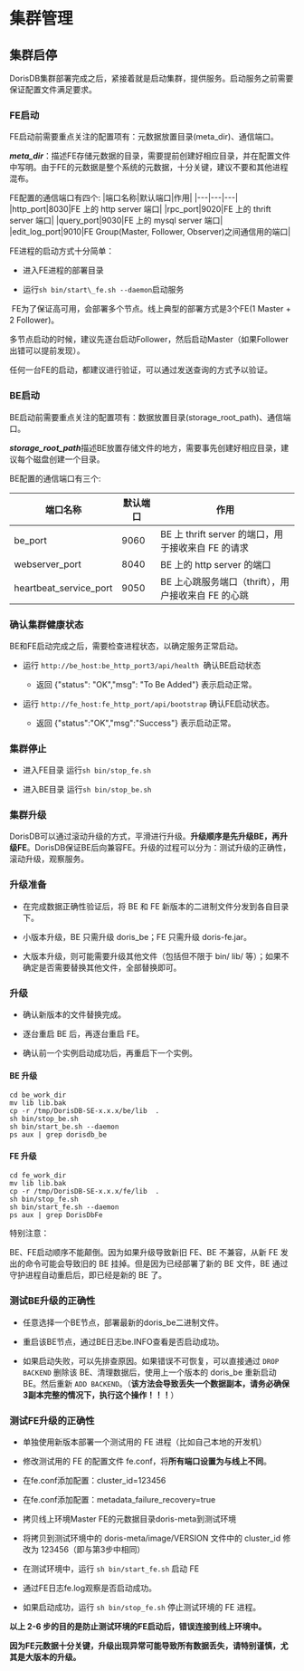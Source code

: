 # 集群管理

## 集群启停

DorisDB集群部署完成之后，紧接着就是启动集群，提供服务。启动服务之前需要保证配置文件满足要求。

### FE启动

FE启动前需要重点关注的配置项有：元数据放置目录(meta_dir)、通信端口。

***meta_dir***：描述FE存储元数据的目录，需要提前创建好相应目录，并在配置文件中写明。由于FE的元数据是整个系统的元数据，十分关键，建议不要和其他进程混布。

FE配置的通信端口有四个:
|端口名称|默认端口|作用|
|---|---|---|
|http_port|8030|FE 上的 http server 端口|
|rpc_port|9020|FE 上的 thrift server 端口|
|query_port|9030|FE 上的 mysql server 端口|
|edit_log_port|9010|FE Group(Master, Follower, Observer)之间通信用的端口|

FE进程的启动方式十分简单：

* 进入FE进程的部署目录
  
* 运行`sh bin/start\_fe.sh --daemon`启动服务

 FE为了保证高可用，会部署多个节点。线上典型的部署方式是3个FE(1 Master + 2 Follower)。

多节点启动的时候，建议先逐台启动Follower，然后启动Master（如果Follower出错可以提前发现）。

任何一台FE的启动，都建议进行验证，可以通过发送查询的方式予以验证。

### BE启动

BE启动前需要重点关注的配置项有：数据放置目录(storage\_root\_path)、通信端口。

***storage\_root\_path***描述BE放置存储文件的地方，需要事先创建好相应目录，建议每个磁盘创建一个目录。

BE配置的通信端口有三个:

|端口名称|默认端口|作用|
|---|---|---|
|be_port|9060|BE 上 thrift server 的端口，用于接收来自 FE 的请求|
|webserver_port|8040|BE 上的 http server 的端口|
|heartbeat_service_port|9050|BE 上心跳服务端口（thrift），用户接收来自 FE 的心跳|

### 确认集群健康状态

BE和FE启动完成之后，需要检查进程状态，以确定服务正常启动。

* 运行 `http://be_host:be_http_port3/api/health`  确认BE启动状态

  * 返回 {"status": "OK","msg": "To Be Added"} 表示启动正常。

* 运行 `http://fe_host:fe_http_port/api/bootstrap` 确认FE启动状态。

  * 返回 {"status":"OK","msg":"Success"} 表示启动正常。

### 集群停止

* 进入FE目录 运行`sh bin/stop_fe.sh`

* 进入BE目录 运行`sh bin/stop_be.sh`

### 集群升级

DorisDB可以通过滚动升级的方式，平滑进行升级。**升级顺序是先升级BE，再升级FE**。DorisDB保证BE后向兼容FE。升级的过程可以分为：测试升级的正确性，滚动升级，观察服务。

### 升级准备

* 在完成数据正确性验证后，将 BE 和 FE 新版本的二进制文件分发到各自目录下。

* 小版本升级，BE 只需升级 doris_be；FE 只需升级 doris-fe.jar。
* 大版本升级，则可能需要升级其他文件（包括但不限于 bin/ lib/ 等）；如果不确定是否需要替换其他文件，全部替换即可。

### 升级

* 确认新版本的文件替换完成。

* 逐台重启 BE 后，再逐台重启 FE。
  
* 确认前一个实例启动成功后，再重启下一个实例。

#### BE 升级

```shell
cd be_work_dir 
mv lib lib.bak 
cp -r /tmp/DorisDB-SE-x.x.x/be/lib  .   
sh bin/stop_be.sh
sh bin/start_be.sh --daemon
ps aux | grep dorisdb_be
```

#### FE 升级

```shell
cd fe_work_dir 
mv lib lib.bak 
cp -r /tmp/DorisDB-SE-x.x.x/fe/lib  .   
sh bin/stop_fe.sh
sh bin/start_fe.sh --daemon
ps aux | grep DorisDbFe
```

特别注意：

BE、FE启动顺序不能颠倒。因为如果升级导致新旧 FE、BE 不兼容，从新 FE 发出的命令可能会导致旧的 BE 挂掉。但是因为已经部署了新的 BE 文件，BE 通过守护进程自动重启后，即已经是新的 BE 了。

### 测试BE升级的正确性

* 任意选择一个BE节点，部署最新的doris_be二进制文件。

* 重启该BE节点，通过BE日志be.INFO查看是否启动成功。
  
* 如果启动失败，可以先排查原因。如果错误不可恢复，可以直接通过 `DROP BACKEND` 删除该 BE、清理数据后，使用上一个版本的 doris\_be 重新启动 BE。然后重新 `ADD BACKEND`。（**该方法会导致丢失一个数据副本，请务必确保3副本完整的情况下，执行这个操作！！！**）
  
### 测试FE升级的正确性

* 单独使用新版本部署一个测试用的 FE 进程（比如自己本地的开发机）

* 修改测试用的 FE 的配置文件 fe.conf，将**所有端口设置为与线上不同**。
  
* 在fe.conf添加配置：cluster_id=123456
  
* 在fe.conf添加配置：metadata_failure_recovery=true
  
* 拷贝线上环境Master FE的元数据目录doris-meta到测试环境
  
* 将拷贝到测试环境中的 doris-meta/image/VERSION 文件中的 cluster_id 修改为 123456（即与第3步中相同）
* 在测试环境中，运行 `sh bin/start_fe.sh` 启动 FE
  
* 通过FE日志fe.log观察是否启动成功。
  
* 如果启动成功，运行 `sh bin/stop_fe.sh` 停止测试环境的 FE 进程。

**以上 2-6 步的目的是防止测试环境的FE启动后，错误连接到线上环境中。**

**因为FE元数据十分关键，升级出现异常可能导致所有数据丢失，请特别谨慎，尤其是大版本的升级。**
